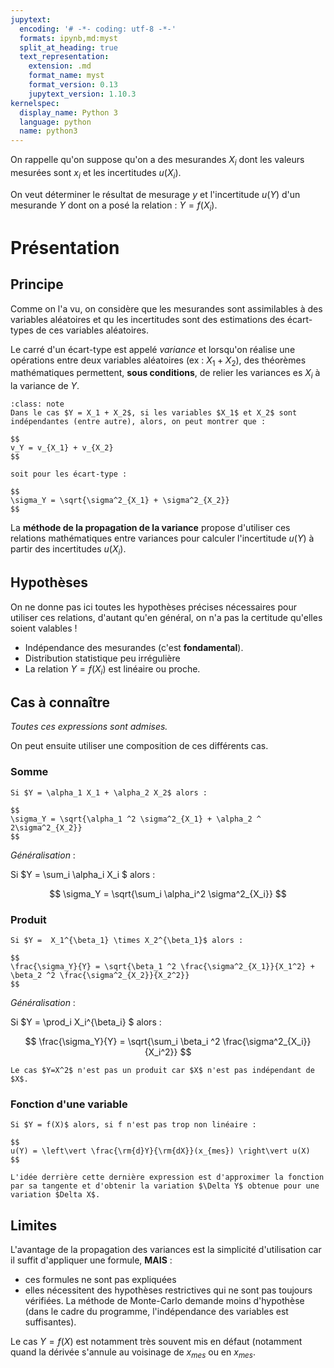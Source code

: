 ```yaml
---
jupytext:
  encoding: '# -*- coding: utf-8 -*-'
  formats: ipynb,md:myst
  split_at_heading: true
  text_representation:
    extension: .md
    format_name: myst
    format_version: 0.13
    jupytext_version: 1.10.3
kernelspec:
  display_name: Python 3
  language: python
  name: python3
---
```


On rappelle qu'on suppose qu'on a des mesurandes $X_i$ dont les valeurs mesurées sont $x_i$ et les incertitudes $u(X_i)$.

On veut déterminer le résultat de mesurage $y$ et l'incertitude $u(Y)$ d'un mesurande $Y$ dont on a posé la relation : $Y = f(X_i)$.

# Présentation

## Principe
Comme on l'a vu, on considère que les mesurandes sont assimilables à des variables aléatoires et qu les incertitudes sont des estimations des écart-types de ces variables aléatoires.

Le carré d'un écart-type est appelé _variance_ et lorsqu'on réalise une opérations entre deux variables aléatoires (ex : $X_1 + X_2$), des théorèmes mathématiques permettent, __sous conditions__, de relier les variances es $X_i$ à la variance de $Y$.

````{admonition} Exemple
:class: note
Dans le cas $Y = X_1 + X_2$, si les variables $X_1$ et X_2$ sont indépendantes (entre autre), alors, on peut montrer que :

$$
v_Y = v_{X_1} + v_{X_2}
$$

soit pour les écart-type :

$$
\sigma_Y = \sqrt{\sigma^2_{X_1} + \sigma^2_{X_2}}
$$

````

La __méthode de la propagation de la variance__ propose d'utiliser ces relations mathématiques entre variances pour calculer l'incertitude $u(Y)$ à partir des incertitudes $u(X_i)$.

## Hypothèses
On ne donne pas ici toutes les hypothèses précises nécessaires pour utiliser ces relations, d'autant qu'en général, on n'a pas la certitude qu'elles soient valables !

* Indépendance des mesurandes (c'est __fondamental__).
* Distribution statistique peu irrégulière
* La relation $Y=f(X_i)$ est linéaire ou proche.

## Cas à connaître
_Toutes ces expressions sont admises._

On peut ensuite utiliser une composition de ces différents cas.

### Somme
````{important} 
Si $Y = \alpha_1 X_1 + \alpha_2 X_2$ alors :

$$
\sigma_Y = \sqrt{\alpha_1 ^2 \sigma^2_{X_1} + \alpha_2 ^ 2\sigma^2_{X_2}}
$$
````

_Généralisation_ : 

Si $Y = \sum_i \alpha_i X_i $ alors :

$$
\sigma_Y = \sqrt{\sum_i \alpha_i^2 \sigma^2_{X_i}}
$$

### Produit
````{important} 
Si $Y =  X_1^{\beta_1} \times X_2^{\beta_1}$ alors :

$$
\frac{\sigma_Y}{Y} = \sqrt{\beta_1 ^2 \frac{\sigma^2_{X_1}}{X_1^2} + \beta_2 ^2 \frac{\sigma^2_{X_2}}{X_2^2}}
$$
````

_Généralisation_ : 

Si $Y = \prod_i X_i^{\beta_i} $ alors :

$$
\frac{\sigma_Y}{Y} = \sqrt{\sum_i \beta_i ^2 \frac{\sigma^2_{X_i}}{X_i^2}}
$$

````{attention} 
Le cas $Y=X^2$ n'est pas un produit car $X$ n'est pas indépendant de $X$.

````

### Fonction d'une variable
````{important} 
Si $Y = f(X)$ alors, si f n'est pas trop non linéaire :

$$
u(Y) = \left\vert \frac{\rm{d}Y}{\rm{dX}}(x_{mes}) \right\vert u(X)
$$
````

```{margin}
L'idée derrière cette dernière expression est d'approximer la fonction par sa tangente et d'obtenir la variation $\Delta Y$ obtenue pour une variation $Delta X$.

```
## Limites
L'avantage de la propagation des variances est la simplicité d'utilisation car il suffit d'appliquer une formule, __MAIS__ :

* ces formules ne sont pas expliquées
* elles nécessitent des hypothèses restrictives qui ne sont pas toujours vérifiées. La méthode de Monte-Carlo demande moins d'hypothèse (dans le cadre du programme, l'indépendance des variables est suffisantes).

Le cas $Y=f(X)$ est notamment très souvent mis en défaut (notamment quand la dérivée s'annule au voisinage de $x_{mes}$ ou en $x_{mes}$.